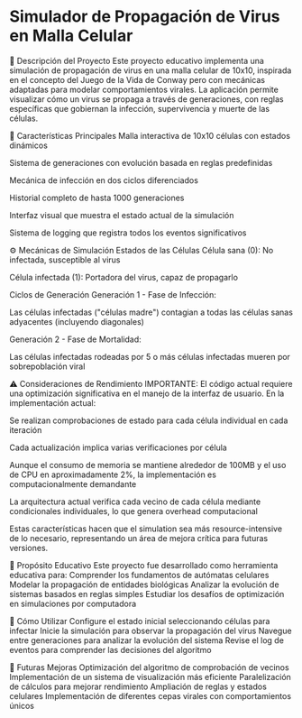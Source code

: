 # Simulador de Propagación de Virus en Malla Celular

🦠 Descripción del Proyecto
Este proyecto educativo implementa una simulación de propagación de virus en una malla celular de 10x10, inspirada en el concepto del Juego de la Vida de Conway pero con mecánicas adaptadas para modelar comportamientos virales. La aplicación permite visualizar cómo un virus se propaga a través de generaciones, con reglas específicas que gobiernan la infección, supervivencia y muerte de las células.

🔬 Características Principales
Malla interactiva de 10x10 células con estados dinámicos

Sistema de generaciones con evolución basada en reglas predefinidas

Mecánica de infección en dos ciclos diferenciados

Historial completo de hasta 1000 generaciones

Interfaz visual que muestra el estado actual de la simulación

Sistema de logging que registra todos los eventos significativos

⚙️ Mecánicas de Simulación
Estados de las Células
Célula sana (0): No infectada, susceptible al virus

Célula infectada (1): Portadora del virus, capaz de propagarlo

Ciclos de Generación
Generación 1 - Fase de Infección:

Las células infectadas ("células madre") contagian a todas las células sanas adyacentes (incluyendo diagonales)

Generación 2 - Fase de Mortalidad:

Las células infectadas rodeadas por 5 o más células infectadas mueren por sobrepoblación viral

⚠️ Consideraciones de Rendimiento
IMPORTANTE: El código actual requiere una optimización significativa en el manejo de la interfaz de usuario. En la implementación actual:

Se realizan comprobaciones de estado para cada célula individual en cada iteración

Cada actualización implica varias verificaciones por célula

Aunque el consumo de memoria se mantiene alrededor de 100MB y el uso de CPU en aproximadamente 2%, la implementación es computacionalmente demandante

La arquitectura actual verifica cada vecino de cada célula mediante condicionales individuales, lo que genera overhead computacional

Estas características hacen que el simulation sea más resource-intensive de lo necesario, representando un área de mejora crítica para futuras versiones.

🧪 Propósito Educativo
Este proyecto fue desarrollado como herramienta educativa para:
Comprender los fundamentos de autómatas celulares
Modelar la propagación de entidades biológicas
Analizar la evolución de sistemas basados en reglas simples
Estudiar los desafíos de optimización en simulaciones por computadora

🚀 Cómo Utilizar
Configure el estado inicial seleccionando células para infectar
Inicie la simulación para observar la propagación del virus
Navegue entre generaciones para analizar la evolución del sistema
Revise el log de eventos para comprender las decisiones del algoritmo

🔮 Futuras Mejoras
Optimización del algoritmo de comprobación de vecinos
Implementación de un sistema de visualización más eficiente
Paralelización de cálculos para mejorar rendimiento
Ampliación de reglas y estados celulares
Implementación de diferentes cepas virales con comportamientos únicos

